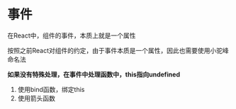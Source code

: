 # 事件

在React中，组件的事件，本质上就是一个属性

按照之前React对组件的约定，由于事件本质是一个属性，因此也需要使用小驼峰命名法

**如果没有特殊处理，在事件中处理函数中，this指向undefined**

1. 使用bind函数，绑定this
2. 使用箭头函数